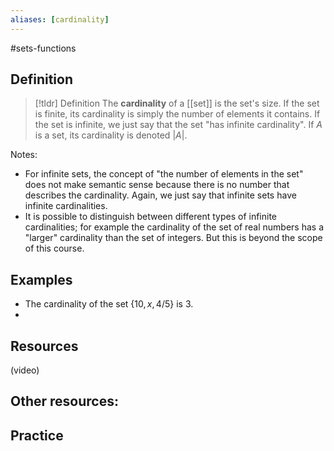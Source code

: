 ```yaml
---
aliases: [cardinality]
--- 
```


#sets-functions 

## Definition 

> [!tldr] Definition
> The **cardinality** of a [[set]] is the set's size. If the set is finite, its cardinality is simply the number of elements it contains. If the set is infinite, we just say that the set "has infinite cardinality". If $A$ is a set, its cardinality is denoted $|A|$. 

Notes: 
- For infinite sets, the concept of "the number of elements in the set" does not make semantic sense because there is no number that describes the cardinality. Again, we just say that infinite sets have infinite cardinalities. 
- It is possible to distinguish between different types of infinite cardinalities; for example the cardinality of the set of real numbers has a "larger" cardinality than the set of integers. But this is beyond the scope of this course. 

## Examples 

- The cardinality of the set $\{10, x, 4/5\}$ is $3$. 
- 

## Resources 

(video)

Other resources: 
- 

## Practice 
